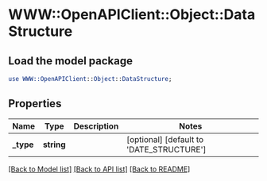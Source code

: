 # WWW::OpenAPIClient::Object::DataStructure

## Load the model package
```perl
use WWW::OpenAPIClient::Object::DataStructure;
```

## Properties
Name | Type | Description | Notes
------------ | ------------- | ------------- | -------------
**_type** | **string** |  | [optional] [default to &#39;DATE_STRUCTURE&#39;]

[[Back to Model list]](../README.md#documentation-for-models) [[Back to API list]](../README.md#documentation-for-api-endpoints) [[Back to README]](../README.md)


